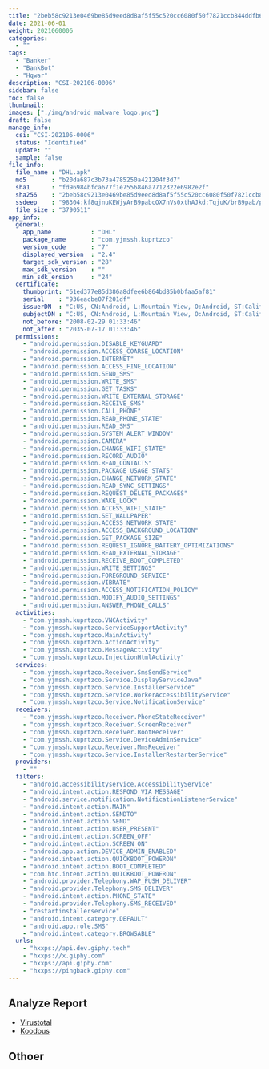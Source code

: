 ```yaml
---
title: "2beb58c9213e0469be85d9eed8d8af5f55c520cc6080f50f7821ccb844ddfb6e"
date: 2021-06-01
weight: 2021060006
categories:
  - ""
tags:
  - "Banker"
  - "BankBot"
  - "Hqwar"
description: "CSI-202106-0006"
sidebar: false
toc: false
thumbnail: 
images: ["./img/android_malware_logo.png"]
draft: false
manage_info:
  csi: "CSI-202106-0006"
  status: "Identified"
  update: ""
  sample: false
file_info:
  file_name : "DHL.apk"
  md5       : "b20da687c3b73a4785250a421204f3d7"
  sha1	    : "fd96984bfca677f1e7556846a7712322e6982e2f"
  sha256    : "2beb58c9213e0469be85d9eed8d8af5f55c520cc6080f50f7821ccb844ddfb6e"
  ssdeep    : "98304:kf8qjnuKEWjyArB9pabcOX7nVs0xthAJkd:TqjuK/brB9pab/pLxTtd"
  file_size : "3790511"
app_info:
  general:
    app_name           : "DHL"
    package_name       : "com.yjmssh.kuprtzco"
    version_code       : "7"
    displayed_version  : "2.4"
    target_sdk_version : "28"
    max_sdk_version    : ""
    min_sdk_ersion     : "24"
  certificate:
    thumbprint: "61ed377e85d386a8dfee6b864bd85b0bfaa5af81"
    serial    : "936eacbe07f201df"
    issuerDN  : "C:US, CN:Android, L:Mountain View, O:Android, ST:California, OU:Android, email:android@android.com"
    subjectDN : "C:US, CN:Android, L:Mountain View, O:Android, ST:California, OU:Android, email:android@android.com"
    not_before: "2008-02-29 01:33:46"
    not_after : "2035-07-17 01:33:46"
  permissions:
    - "android.permission.DISABLE_KEYGUARD"
    - "android.permission.ACCESS_COARSE_LOCATION"
    - "android.permission.INTERNET"
    - "android.permission.ACCESS_FINE_LOCATION"
    - "android.permission.SEND_SMS"
    - "android.permission.WRITE_SMS"
    - "android.permission.GET_TASKS"
    - "android.permission.WRITE_EXTERNAL_STORAGE"
    - "android.permission.RECEIVE_SMS"
    - "android.permission.CALL_PHONE"
    - "android.permission.READ_PHONE_STATE"
    - "android.permission.READ_SMS"
    - "android.permission.SYSTEM_ALERT_WINDOW"
    - "android.permission.CAMERA"
    - "android.permission.CHANGE_WIFI_STATE"
    - "android.permission.RECORD_AUDIO"
    - "android.permission.READ_CONTACTS"
    - "android.permission.PACKAGE_USAGE_STATS"
    - "android.permission.CHANGE_NETWORK_STATE"
    - "android.permission.READ_SYNC_SETTINGS"
    - "android.permission.REQUEST_DELETE_PACKAGES"
    - "android.permission.WAKE_LOCK"
    - "android.permission.ACCESS_WIFI_STATE"
    - "android.permission.SET_WALLPAPER"
    - "android.permission.ACCESS_NETWORK_STATE"
    - "android.permission.ACCESS_BACKGROUND_LOCATION"
    - "android.permission.GET_PACKAGE_SIZE"
    - "android.permission.REQUEST_IGNORE_BATTERY_OPTIMIZATIONS"
    - "android.permission.READ_EXTERNAL_STORAGE"
    - "android.permission.RECEIVE_BOOT_COMPLETED"
    - "android.permission.WRITE_SETTINGS"
    - "android.permission.FOREGROUND_SERVICE"
    - "android.permission.VIBRATE"
    - "android.permission.ACCESS_NOTIFICATION_POLICY"
    - "android.permission.MODIFY_AUDIO_SETTINGS"
    - "android.permission.ANSWER_PHONE_CALLS"
  activities:
    - "com.yjmssh.kuprtzco.VNCActivity"
    - "com.yjmssh.kuprtzco.ServiceSupportActivity"
    - "com.yjmssh.kuprtzco.MainActivity"
    - "com.yjmssh.kuprtzco.ActionActivity"
    - "com.yjmssh.kuprtzco.MessageActivity"
    - "com.yjmssh.kuprtzco.InjectionHtmlActivity"
  services:
    - "com.yjmssh.kuprtzco.Receiver.SmsSendService"
    - "com.yjmssh.kuprtzco.Service.DisplayServiceJava"
    - "com.yjmssh.kuprtzco.Service.InstallerService"
    - "com.yjmssh.kuprtzco.Service.WorkerAccessibilityService"
    - "com.yjmssh.kuprtzco.Service.NotificationService"
  receivers:
    - "com.yjmssh.kuprtzco.Receiver.PhoneStateReceiver"
    - "com.yjmssh.kuprtzco.Receiver.ScreenReceiver"
    - "com.yjmssh.kuprtzco.Receiver.BootReceiver"
    - "com.yjmssh.kuprtzco.Service.DeviceAdminService"
    - "com.yjmssh.kuprtzco.Receiver.MmsReceiver"
    - "com.yjmssh.kuprtzco.Service.InstallerRestarterService"
  providers:
    - ""
  filters:
    - "android.accessibilityservice.AccessibilityService"
    - "android.intent.action.RESPOND_VIA_MESSAGE"
    - "android.service.notification.NotificationListenerService"
    - "android.intent.action.MAIN"
    - "android.intent.action.SENDTO"
    - "android.intent.action.SEND"
    - "android.intent.action.USER_PRESENT"
    - "android.intent.action.SCREEN_OFF"
    - "android.intent.action.SCREEN_ON"
    - "android.app.action.DEVICE_ADMIN_ENABLED"
    - "android.intent.action.QUICKBOOT_POWERON"
    - "android.intent.action.BOOT_COMPLETED"
    - "com.htc.intent.action.QUICKBOOT_POWERON"
    - "android.provider.Telephony.WAP_PUSH_DELIVER"
    - "android.provider.Telephony.SMS_DELIVER"
    - "android.intent.action.PHONE_STATE"
    - "android.provider.Telephony.SMS_RECEIVED"
    - "restartinstallerservice"
    - "android.intent.category.DEFAULT"
    - "android.app.role.SMS"
    - "android.intent.category.BROWSABLE"
  urls:
    - "hxxps://api.dev.giphy.tech"
    - "hxxps://x.giphy.com"
    - "hxxps://api.giphy.com"
    - "hxxps://pingback.giphy.com"
---
```


## Analyze Report

- [Virustotal](https://www.virustotal.com/gui/file/2beb58c9213e0469be85d9eed8d8af5f55c520cc6080f50f7821ccb844ddfb6e)
- [Koodous](https://koodous.com/apks/2beb58c9213e0469be85d9eed8d8af5f55c520cc6080f50f7821ccb844ddfb6e)

## Othoer
